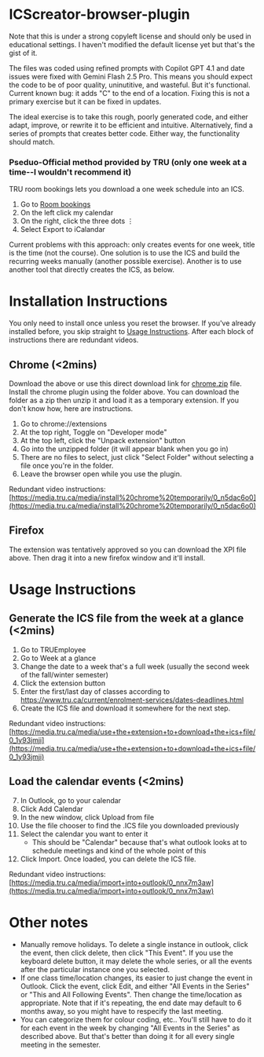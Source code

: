 
# ICScreator-browser-plugin

Note that this is under a strong copyleft license and should only be used in educational settings. I haven't modified the default license yet but that's the gist of it.


The files was coded using refined prompts with Copilot GPT 4.1 and date issues were fixed with Gemini Flash 2.5 Pro. This means you should expect the code to be of poor quality, uninutitive, and wasteful. But it's functional. Current known bug: it adds "C" to the end of a location. Fixing this is not a primary exercise but it can be fixed in updates. 

The ideal exercise is to take this rough, poorly generated code, and either adapt, improve, or rewrite it to be efficient and intuitive. Alternatively, find a series of prompts that creates better code. Either way, the functionality should match.

### Pseduo-Official method provided by TRU (only one week at a time--I wouldn't recommend it)

TRU room bookings lets you download a one week  schedule into an ICS. 
  1. Go to [Room bookings](https://rbookportal02pd.tru.ca/portal/p/)
  2. On the left click my calendar
  3. On the right, click the three dots ⋮
  4. Select Export to iCalandar

Current problems with this approach: only creates events for one week, title is the time (not the course).
One solution is to use the ICS and build the recurring weeks manually (another possible exercise). Another is to use another tool that directly creates the ICS, as below.



# Installation Instructions

You only need to install once unless you reset the browser. If you've already installed before, you skip straight to [Usage Instructions](#Usage-Instructions). After each block of instructions there are redundant videos.

## Chrome (<2mins)
Download the above or use this direct download link for [chrome.zip](https://raw.githubusercontent.com/mateenshaikh/ICScreator-browser-plugin/main/chrome.zip) file. 
Install the chrome plugin using the folder above. You can download the folder as a zip then unzip it and load it as a temporary extension. If you don't know how, here are instructions. 
  1. Go to chrome://extensions
  2. At the top right, Toggle on "Developer mode"
  3. At the top left, click the "Unpack extension" button
  4. Go into the unzipped folder (it will appear blank when you go in)
  5. There are no files to select, just click "Select Folder" without selecting a file once you're in the folder.
  6. Leave the browser open while you use the plugin. 

Redundant video instructions: [https://media.tru.ca/media/install%20chrome%20temporarily/0_n5dac6o0](https://media.tru.ca/media/install%20chrome%20temporarily/0_n5dac6o0)

## Firefox
The extension was tentatively approved so you can download the XPI file above. Then drag it into a new firefox window and it'll install. 

# Usage Instructions
## Generate the ICS file from the week at a glance (<2mins)
  1. Go to TRUEmployee
  2. Go to Week at a glance
  3. Change the date to a week that's a full week (usually the second week of the fall/winter semester)
  4. Click the extension button
  5. Enter the first/last day of classes according to https://www.tru.ca/current/enrolment-services/dates-deadlines.html
  6. Create the ICS file and download it somewhere for the next step.

Redundant video instructions: [https://media.tru.ca/media/use+the+extension+to+download+the+ics+file/0_1y93jmji](https://media.tru.ca/media/use+the+extension+to+download+the+ics+file/0_1y93jmji)
 
## Load the calendar events (<2mins)
  7. In Outlook, go to your calendar
  8. Click Add Calendar
  9. In the new window, click Upload from file
  10. Use the file chooser to find the .ICS file you downloaded previously
  11. Select the calendar you want to enter it
      - This should be "Calendar" because that's what outlook looks at to schedule meetings and kind of the whole point of this
  12. Click Import. Once loaded, you can delete the ICS file.

Redundant video instructions: [https://media.tru.ca/media/import+into+outlook/0_nnx7m3aw](https://media.tru.ca/media/import+into+outlook/0_nnx7m3aw)

# Other notes
 - Manually remove holidays. To delete a single instance in outlook, click the event, then click delete, then click "This Event". If you use the keyboard delete button, it may delete the whole series, or all the events after the particular instance one you selected.
 - If one class time/location changes, its easier to just change the event in Outlook. Click the event, click Edit, and either "All Events in the Series" or "This and All Following Events". Then change the time/location as appropriate. Note that if it's repeating, the end date may default to 6 months away, so you might have to respecify the last meeting.
 - You can categorize them for colour coding, etc.. You'll still have to do it for each event in the week by changing "All Events in the Series" as described above. But that's better than doing it for all every single meeting in the semester.

